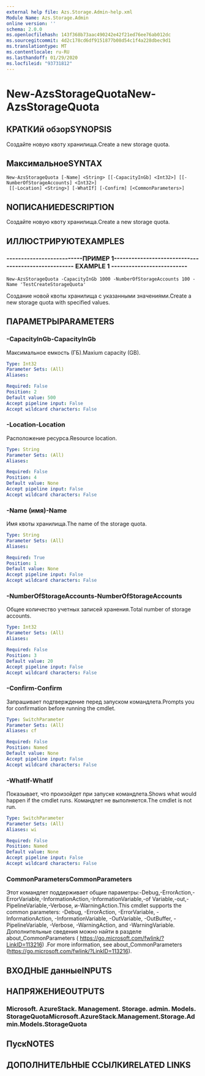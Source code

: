 ```yaml
---
external help file: Azs.Storage.Admin-help.xml
Module Name: Azs.Storage.Admin
online version: ''
schema: 2.0.0
ms.openlocfilehash: 143f368b73aac490242e42f21ed76ee76ab012dc
ms.sourcegitcommit: 4d2c178cd6df9151877b08d54c1f4a228dbec9d1
ms.translationtype: MT
ms.contentlocale: ru-RU
ms.lasthandoff: 01/29/2020
ms.locfileid: "93731812"
---
```

# <span data-ttu-id="5a165-101">New-AzsStorageQuota</span><span class="sxs-lookup"><span data-stu-id="5a165-101">New-AzsStorageQuota</span></span>

## <span data-ttu-id="5a165-102">КРАТКИй обзор</span><span class="sxs-lookup"><span data-stu-id="5a165-102">SYNOPSIS</span></span>
<span data-ttu-id="5a165-103">Создайте новую квоту хранилища.</span><span class="sxs-lookup"><span data-stu-id="5a165-103">Create a new storage quota.</span></span>

## <span data-ttu-id="5a165-104">Максимальное</span><span class="sxs-lookup"><span data-stu-id="5a165-104">SYNTAX</span></span>

```
New-AzsStorageQuota [-Name] <String> [[-CapacityInGb] <Int32>] [[-NumberOfStorageAccounts] <Int32>]
 [[-Location] <String>] [-WhatIf] [-Confirm] [<CommonParameters>]
```

## <span data-ttu-id="5a165-105">NОПИСАНИЕ</span><span class="sxs-lookup"><span data-stu-id="5a165-105">DESCRIPTION</span></span>
<span data-ttu-id="5a165-106">Создайте новую квоту хранилища.</span><span class="sxs-lookup"><span data-stu-id="5a165-106">Create a new storage quota.</span></span>

## <span data-ttu-id="5a165-107">ИЛЛЮСТРИРУЮТ</span><span class="sxs-lookup"><span data-stu-id="5a165-107">EXAMPLES</span></span>

### <span data-ttu-id="5a165-108">--------------------------ПРИМЕР 1--------------------------</span><span class="sxs-lookup"><span data-stu-id="5a165-108">-------------------------- EXAMPLE 1 --------------------------</span></span>
```
New-AzsStorageQuota -CapacityInGb 1000 -NumberOfStorageAccounts 100 -Name 'TestCreateStorageQuota'
```

<span data-ttu-id="5a165-109">Создание новой квоты хранилища с указанными значениями.</span><span class="sxs-lookup"><span data-stu-id="5a165-109">Create a new storage quota with specified values.</span></span>

## <span data-ttu-id="5a165-110">ПАРАМЕТРЫ</span><span class="sxs-lookup"><span data-stu-id="5a165-110">PARAMETERS</span></span>

### <span data-ttu-id="5a165-111">-CapacityInGb</span><span class="sxs-lookup"><span data-stu-id="5a165-111">-CapacityInGb</span></span>
<span data-ttu-id="5a165-112">Максимальное емкость (ГБ).</span><span class="sxs-lookup"><span data-stu-id="5a165-112">Maxium capacity (GB).</span></span>

```yaml
Type: Int32
Parameter Sets: (All)
Aliases: 

Required: False
Position: 2
Default value: 500
Accept pipeline input: False
Accept wildcard characters: False
```

### <span data-ttu-id="5a165-113">-Location</span><span class="sxs-lookup"><span data-stu-id="5a165-113">-Location</span></span>
<span data-ttu-id="5a165-114">Расположение ресурса.</span><span class="sxs-lookup"><span data-stu-id="5a165-114">Resource location.</span></span>

```yaml
Type: String
Parameter Sets: (All)
Aliases: 

Required: False
Position: 4
Default value: None
Accept pipeline input: False
Accept wildcard characters: False
```

### <span data-ttu-id="5a165-115">-Name (имя)</span><span class="sxs-lookup"><span data-stu-id="5a165-115">-Name</span></span>
<span data-ttu-id="5a165-116">Имя квоты хранилища.</span><span class="sxs-lookup"><span data-stu-id="5a165-116">The name of the storage quota.</span></span>

```yaml
Type: String
Parameter Sets: (All)
Aliases: 

Required: True
Position: 1
Default value: None
Accept pipeline input: False
Accept wildcard characters: False
```

### <span data-ttu-id="5a165-117">-NumberOfStorageAccounts</span><span class="sxs-lookup"><span data-stu-id="5a165-117">-NumberOfStorageAccounts</span></span>
<span data-ttu-id="5a165-118">Общее количество учетных записей хранения.</span><span class="sxs-lookup"><span data-stu-id="5a165-118">Total number of storage accounts.</span></span>

```yaml
Type: Int32
Parameter Sets: (All)
Aliases: 

Required: False
Position: 3
Default value: 20
Accept pipeline input: False
Accept wildcard characters: False
```

### <span data-ttu-id="5a165-119">-Confirm</span><span class="sxs-lookup"><span data-stu-id="5a165-119">-Confirm</span></span>
<span data-ttu-id="5a165-120">Запрашивает подтверждение перед запуском командлета.</span><span class="sxs-lookup"><span data-stu-id="5a165-120">Prompts you for confirmation before running the cmdlet.</span></span>

```yaml
Type: SwitchParameter
Parameter Sets: (All)
Aliases: cf

Required: False
Position: Named
Default value: None
Accept pipeline input: False
Accept wildcard characters: False
```

### <span data-ttu-id="5a165-121">-WhatIf</span><span class="sxs-lookup"><span data-stu-id="5a165-121">-WhatIf</span></span>
<span data-ttu-id="5a165-122">Показывает, что произойдет при запуске командлета.</span><span class="sxs-lookup"><span data-stu-id="5a165-122">Shows what would happen if the cmdlet runs.</span></span>
<span data-ttu-id="5a165-123">Командлет не выполняется.</span><span class="sxs-lookup"><span data-stu-id="5a165-123">The cmdlet is not run.</span></span>

```yaml
Type: SwitchParameter
Parameter Sets: (All)
Aliases: wi

Required: False
Position: Named
Default value: None
Accept pipeline input: False
Accept wildcard characters: False
```

### <span data-ttu-id="5a165-124">CommonParameters</span><span class="sxs-lookup"><span data-stu-id="5a165-124">CommonParameters</span></span>
<span data-ttu-id="5a165-125">Этот командлет поддерживает общие параметры:-Debug,-ErrorAction,-ErrorVariable,-InformationAction,-InformationVariable,-of Variable,-out,-PipelineVariable,-Verbose, и-WarningAction.</span><span class="sxs-lookup"><span data-stu-id="5a165-125">This cmdlet supports the common parameters: -Debug, -ErrorAction, -ErrorVariable, -InformationAction, -InformationVariable, -OutVariable, -OutBuffer, -PipelineVariable, -Verbose, -WarningAction, and -WarningVariable.</span></span> <span data-ttu-id="5a165-126">Дополнительные сведения можно найти в разделе about_CommonParameters ( https://go.microsoft.com/fwlink/?LinkID=113216) .</span><span class="sxs-lookup"><span data-stu-id="5a165-126">For more information, see about_CommonParameters (https://go.microsoft.com/fwlink/?LinkID=113216).</span></span>

## <span data-ttu-id="5a165-127">ВХОДНЫЕ данные</span><span class="sxs-lookup"><span data-stu-id="5a165-127">INPUTS</span></span>

## <span data-ttu-id="5a165-128">НАПРЯЖЕНИЕ</span><span class="sxs-lookup"><span data-stu-id="5a165-128">OUTPUTS</span></span>

### <span data-ttu-id="5a165-129">Microsoft. AzureStack. Management. Storage. admin. Models. StorageQuota</span><span class="sxs-lookup"><span data-stu-id="5a165-129">Microsoft.AzureStack.Management.Storage.Admin.Models.StorageQuota</span></span>

## <span data-ttu-id="5a165-130">Пуск</span><span class="sxs-lookup"><span data-stu-id="5a165-130">NOTES</span></span>

## <span data-ttu-id="5a165-131">ДОПОЛНИТЕЛЬНЫЕ ССЫЛКИ</span><span class="sxs-lookup"><span data-stu-id="5a165-131">RELATED LINKS</span></span>

